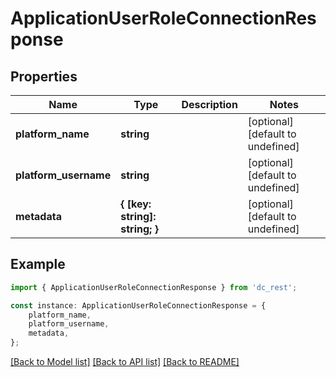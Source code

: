 # ApplicationUserRoleConnectionResponse


## Properties

Name | Type | Description | Notes
------------ | ------------- | ------------- | -------------
**platform_name** | **string** |  | [optional] [default to undefined]
**platform_username** | **string** |  | [optional] [default to undefined]
**metadata** | **{ [key: string]: string; }** |  | [optional] [default to undefined]

## Example

```typescript
import { ApplicationUserRoleConnectionResponse } from 'dc_rest';

const instance: ApplicationUserRoleConnectionResponse = {
    platform_name,
    platform_username,
    metadata,
};
```

[[Back to Model list]](../README.md#documentation-for-models) [[Back to API list]](../README.md#documentation-for-api-endpoints) [[Back to README]](../README.md)
